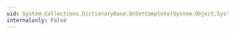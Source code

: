 ```yaml
---
uid: System.Collections.DictionaryBase.OnSetComplete(System.Object,System.Object,System.Object)
internalonly: False
---
```

